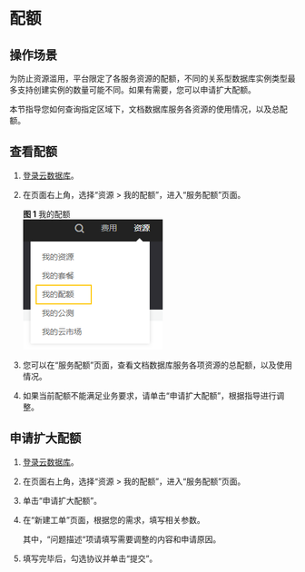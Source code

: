 # 配额<a name="rds_05_0040"></a>

## 操作场景<a name="section143771219203818"></a>

为防止资源滥用，平台限定了各服务资源的配额，不同的关系型数据库实例类型最多支持创建实例的数量可能不同。如果有需要，您可以申请扩大配额。

本节指导您如何查询指定区域下，文档数据库服务各资源的使用情况，以及总配额。

## 查看配额<a name="section146875278287"></a>

1.  [登录云数据库](https://support.huaweicloud.com/qs-rds/rds_login.html)。
2.  在页面右上角，选择“资源 \> 我的配额”，进入“服务配额”页面。

    **图 1**  我的配额<a name="fig255143013475"></a>  
    ![](figures/我的配额.png "我的配额")

3.  您可以在“服务配额”页面，查看文档数据库服务各项资源的总配额，以及使用情况。
4.  如果当前配额不能满足业务要求，请单击“申请扩大配额”，根据指导进行调整。

## 申请扩大配额<a name="section56875277281"></a>

1.  [登录云数据库](https://support.huaweicloud.com/qs-rds/rds_login.html)。
2.  在页面右上角，选择“资源 \> 我的配额”，进入“服务配额”页面。
3.  单击“申请扩大配额”。
4.  在“新建工单”页面，根据您的需求，填写相关参数。

    其中，“问题描述“项请填写需要调整的内容和申请原因。

5.  填写完毕后，勾选协议并单击“提交”。

